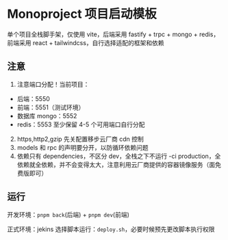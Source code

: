 # Monoproject 项目启动模板

单个项目全栈脚手架，仅使用 vite，后端采用 fastify + trpc + mongo + redis，前端采用 react + tailwindcss，自行选择适配的框架和依赖

## 注意

1. 注意端口分配！当前项目：

- 后端：5550
- 前端：5551（测试环境）
- 数据库 mongo：5552
- redis：5553
  至少保留 4-5 个可用端口自行分配

2. https,http2,gzip 先关配置移步云厂商 cdn 控制
3. models 和 rpc 的声明要分开，以防循环依赖问题
4. 依赖只有 dependencies，不区分 dev，全栈之下不运行 -ci production，全依赖就全依赖，并不会变得太大，注意利用云厂商提供的容器镜像服务（面免费版即可）

## 运行

开发环境：`pnpm back`(后端) + `pnpm dev`(前端)

正式环境：jekins 选择脚本运行：`deploy.sh`，必要时候预先更改脚本执行权限

